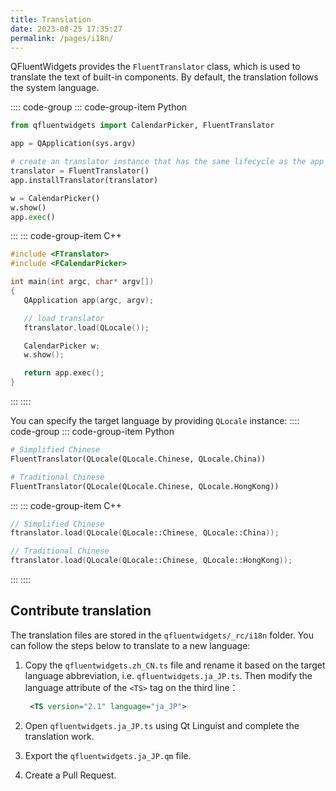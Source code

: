 ```yaml
---
title: Translation
date: 2023-08-25 17:35:27
permalink: /pages/i18n/
---
```


QFluentWidgets provides the `FluentTranslator` class, which is used to translate the text of built-in components. By default, the translation follows the system language.

:::: code-group
::: code-group-item Python
```python
from qfluentwidgets import CalendarPicker, FluentTranslator

app = QApplication(sys.argv)

# create an translator instance that has the same lifecycle as the app
translator = FluentTranslator()
app.installTranslator(translator)

w = CalendarPicker()
w.show()
app.exec()
```
:::
::: code-group-item C++
```cpp
#include <FTranslator>
#include <FCalendarPicker>

int main(int argc, char* argv[])
{
   QApplication app(argc, argv);

   // load translator
   ftranslator.load(QLocale());

   CalendarPicker w;
   w.show();

   return app.exec();
}
```
:::
::::

You can specify the target language by providing `QLocale` instance:
:::: code-group
::: code-group-item Python
```python
# Simplified Chinese
FluentTranslator(QLocale(QLocale.Chinese, QLocale.China))

# Traditional Chinese
FluentTranslator(QLocale(QLocale.Chinese, QLocale.HongKong))
```
:::
::: code-group-item C++
```cpp
// Simplified Chinese
ftranslator.load(QLocale(QLocale::Chinese, QLocale::China));

// Traditional Chinese
ftranslator.load(QLocale(QLocale::Chinese, QLocale::HongKong));
```
:::
::::

## Contribute translation
The translation files are stored in the `qfluentwidgets/_rc/i18n` folder. You can follow the steps below to translate to a new language:
1. Copy the `qfluentwidgets.zh_CN.ts` file and rename it based on the target language abbreviation, i.e. `qfluentwidgets.ja_JP.ts`. Then modify the language attribute of the `<TS>` tag on the third line：

   ```xml
    <TS version="2.1" language="ja_JP">
   ```

2. Open `qfluentwidgets.ja_JP.ts` using Qt Linguist and complete the translation work.
3. Export the `qfluentwidgets.ja_JP.qm` file.
4. Create a Pull Request.